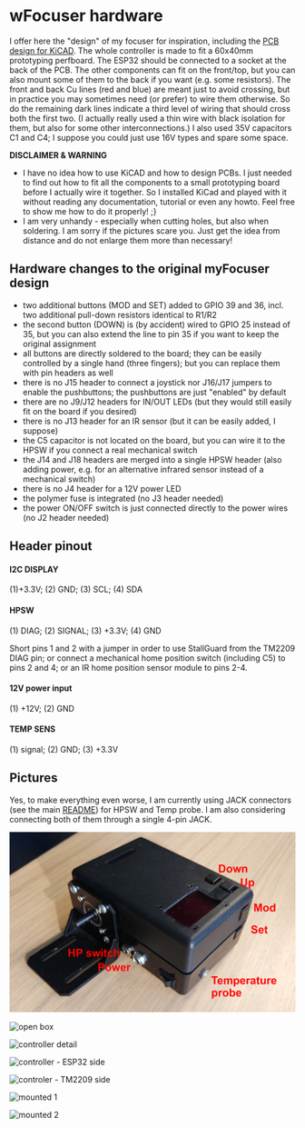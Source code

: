 # wFocuser hardware

I offer here the "design" of my focuser for inspiration, including the [PCB design for KiCAD](wFocuser.kicad_pcb). The whole controller is made to fit a 60x40mm prototyping perfboard. The ESP32 should be connected to a socket at the back of the PCB. The other components can fit on the front/top, but you can also mount some of them to the back if you want (e.g. some resistors). The front and back Cu lines (red and blue) are meant just to avoid crossing, but in practice you may sometimes need (or prefer) to wire them otherwise. So do the remaining dark lines indicate a third level of wiring that should cross both the first two. (I actually really used a thin wire with black isolation for them, but also for some other interconnections.) I also used 35V capacitors C1 and C4; I suppose you could just use 16V types and spare some space.

**DISCLAIMER & WARNING**
- I have no idea how to use KiCAD and how to design PCBs. I just needed to find out how to fit all the components to a small prototyping board before I actually wire it together. So I installed KiCad and played with it without reading any documentation,  tutorial or even any howto. Feel free to show me how to do it properly! ;}
- I am very unhandy - especially when cutting holes, but also when soldering. I am sorry if the pictures scare you. Just get the idea from distance and do not enlarge them more than necessary!

## Hardware changes to the original myFocuser design

- two additional buttons (MOD and SET) added to GPIO 39 and 36, incl. two additional pull-down resistors identical to R1/R2
- the second button (DOWN) is (by accident) wired to GPIO 25 instead of 35, but you can also extend the line to pin 35 if you want to keep the original assignment
- all buttons are directly soldered to the board; they can be easily controlled by a single hand (three fingers); but you can replace them with pin headers as well
- there is no J15 header to connect a joystick nor J16/J17 jumpers to enable the pushbuttons; the pushbuttons are just "enabled" by default
- there are no J9/J12 headers for IN/OUT LEDs (but they would still easily fit on the board if you desired)
- there is no J13 header for an IR sensor (but it can be easily added, I suppose)
- the C5 capacitor is not located on the board, but you can wire it to the HPSW if you connect a real mechanical switch
- the J14 and J18 headers are merged into a single HPSW header (also adding power, e.g. for an alternative infrared sensor instead of a mechanical switch)
- there is no J4 header for a 12V power LED
- the polymer fuse is integrated (no J3 header needed)
- the power ON/OFF switch is just connected directly to the power wires (no J2 header needed)

## Header pinout

#### I2C DISPLAY

(1)+3.3V; (2) GND; (3) SCL; (4) SDA

#### HPSW

(1) DIAG; (2) SIGNAL; (3) +3.3V; (4) GND

Short pins 1 and 2 with a jumper in order to use StallGuard from the TM2209 DIAG pin; or connect a mechanical home position switch (including C5) to pins 2 and 4; or an IR home position sensor module to pins 2-4.

#### 12V power input

(1) +12V; (2) GND

#### TEMP SENS

(1) signal; (2) GND; (3) +3.3V

## Pictures

Yes, to make everything even worse, I am currently using JACK connectors (see the main [README](../README.md)) for HPSW and Temp probe. I am also considering connecting both of them through a single 4-pin JACK.

![outside view](wFocuser1.jpg)

![open box](wFocuser2.jpg)

![controller detail](wFocuser3.jpg)

![controller - ESP32 side](wFocuser4.jpg)

![controler - TM2209 side](wFocuser5.jpg)

![mounted 1](wFocuser6.jpg)

![mounted 2](wFocuser7.jpg)
